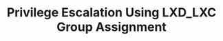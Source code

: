 ---
layout: single
title: Privilege Escalation Using LXD_LXC Group Assignment
categories: Other-Vulnerabilities
tag: [lxd, lxc, LXD_LXC Group Assignment, Privilege Escalation, pentest, pentesting]
toc: true
author_profile: false
---